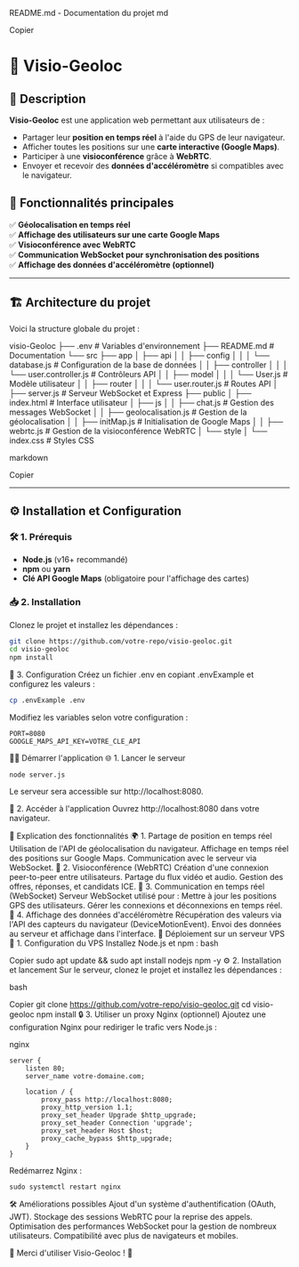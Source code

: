 README.md - Documentation du projet
md

Copier
# 📌 Visio-Geoloc

## 📖 Description

**Visio-Geoloc** est une application web permettant aux utilisateurs de :  
- Partager leur **position en temps réel** à l'aide du GPS de leur navigateur.
- Afficher toutes les positions sur une **carte interactive (Google Maps)**.
- Participer à une **visioconférence** grâce à **WebRTC**.
- Envoyer et recevoir des **données d'accéléromètre** si compatibles avec le navigateur.

## 🚀 Fonctionnalités principales

✅ **Géolocalisation en temps réel**  
✅ **Affichage des utilisateurs sur une carte Google Maps**  
✅ **Visioconférence avec WebRTC**  
✅ **Communication WebSocket pour synchronisation des positions**  
✅ **Affichage des données d'accéléromètre (optionnel)**  

---

## 🏗️ Architecture du projet

Voici la structure globale du projet :

visio-Geoloc
├── .env # Variables d'environnement
├── README.md # Documentation
└── src
├── app
│ ├── api
│ │ ├── config
│ │ │ └── database.js # Configuration de la base de données
│ │ ├── controller
│ │ │ └── user.controller.js # Contrôleurs API
│ │ ├── model
│ │ │ └── User.js # Modèle utilisateur
│ │ ├── router
│ │ │ └── user.router.js # Routes API
│ ├── server.js # Serveur WebSocket et Express
├── public
│ ├── index.html # Interface utilisateur
│ ├── js
│ │ ├── chat.js # Gestion des messages WebSocket
│ │ ├── geolocalisation.js # Gestion de la géolocalisation
│ │ ├── initMap.js # Initialisation de Google Maps
│ │ ├── webrtc.js # Gestion de la visioconférence WebRTC
│ └── style
│ └── index.css # Styles CSS

markdown

Copier

---

## ⚙️ Installation et Configuration

### 🛠️ **1. Prérequis**
- **Node.js** (v16+ recommandé)
- **npm** ou **yarn**
- **Clé API Google Maps** (obligatoire pour l'affichage des cartes)

### 📥 **2. Installation**
Clonez le projet et installez les dépendances :

```bash
git clone https://github.com/votre-repo/visio-geoloc.git
cd visio-geoloc
npm install
```
🔧 3. Configuration
Créez un fichier .env en copiant .envExample et configurez les valeurs :

```bash
cp .envExample .env
```
Modifiez les variables selon votre configuration :

```
PORT=8080
GOOGLE_MAPS_API_KEY=VOTRE_CLE_API
```
🏃‍♂️ Démarrer l'application
🌐 1. Lancer le serveur
```
node server.js
```
Le serveur sera accessible sur http://localhost:8080.

📌 2. Accéder à l'application
Ouvrez http://localhost:8080 dans votre navigateur.

📌 Explication des fonctionnalités
🌍 1. Partage de position en temps réel
Utilisation de l'API de géolocalisation du navigateur.
Affichage en temps réel des positions sur Google Maps.
Communication avec le serveur via WebSocket.
🎥 2. Visioconférence (WebRTC)
Création d'une connexion peer-to-peer entre utilisateurs.
Partage du flux vidéo et audio.
Gestion des offres, réponses, et candidats ICE.
📡 3. Communication en temps réel (WebSocket)
Serveur WebSocket utilisé pour :
Mettre à jour les positions GPS des utilisateurs.
Gérer les connexions et déconnexions en temps réel.
📱 4. Affichage des données d'accéléromètre
Récupération des valeurs via l'API des capteurs du navigateur (DeviceMotionEvent).
Envoi des données au serveur et affichage dans l'interface.
🚀 Déploiement sur un serveur VPS
📌 1. Configuration du VPS
Installez Node.js et npm :
bash

Copier
sudo apt update && sudo apt install nodejs npm -y
⚙️ 2. Installation et lancement
Sur le serveur, clonez le projet et installez les dépendances :

bash

Copier
git clone https://github.com/votre-repo/visio-geoloc.git
cd visio-geoloc
npm install
🔒 3. Utiliser un proxy Nginx (optionnel)
Ajoutez une configuration Nginx pour rediriger le trafic vers Node.js :

nginx
```
server {
    listen 80;
    server_name votre-domaine.com;

    location / {
        proxy_pass http://localhost:8080;
        proxy_http_version 1.1;
        proxy_set_header Upgrade $http_upgrade;
        proxy_set_header Connection 'upgrade';
        proxy_set_header Host $host;
        proxy_cache_bypass $http_upgrade;
    }
}
```
Redémarrez Nginx :

```
sudo systemctl restart nginx
```
🛠️ Améliorations possibles
Ajout d'un système d'authentification (OAuth, JWT).
Stockage des sessions WebRTC pour la reprise des appels.
Optimisation des performances WebSocket pour la gestion de nombreux utilisateurs.
Compatibilité avec plus de navigateurs et mobiles.


🚀 Merci d'utiliser Visio-Geoloc ! 🎉

